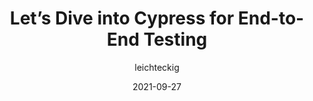 ---
author: leichteckig
date: 2021-09-27
hidden: true
publisher: smashingmag
tags:
  - testing
  - cypress
target_url: https://www.smashingmagazine.com/2021/09/cypress-end-to-end-testing/
title: Let’s Dive into Cypress for End-to-End Testing
---